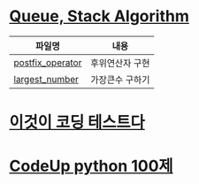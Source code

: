 # [Queue, Stack Algorithm](https://github.com/jyjy318/Algorithm/tree/master/Queue_Stack)

|파일명|내용|
|------|---|
|[postfix_operator](https://github.com/jyjy318/Algorithm/blob/master/Queue_Stack/postfix_operator.py)|후위연산자 구현|
|[largest_number](https://github.com/jyjy318/Algorithm/blob/master/Queue_Stack/largest_number.py)|가장큰수 구하기|


# [이것이 코딩 테스트다](https://github.com/jyjy318/Algorithm/tree/master/StudyWith)

# [CodeUp python 100제](https://github.com/jyjy318/Algorithm/tree/master/CodeUp)



